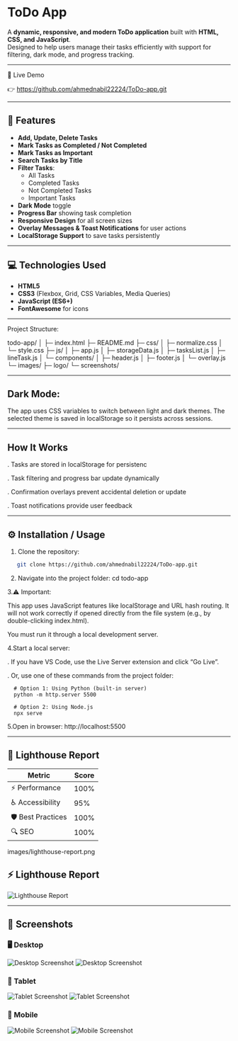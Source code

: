 # ToDo App

A **dynamic, responsive, and modern ToDo application** built with **HTML, CSS, and JavaScript**.  
Designed to help users manage their tasks efficiently with support for filtering, dark mode, and progress tracking.

---

🚀 Live Demo

👉 https://github.com/ahmednabil22224/ToDo-app.git

---

## 🔹 Features

- **Add, Update, Delete Tasks**
- **Mark Tasks as Completed / Not Completed**
- **Mark Tasks as Important**
- **Search Tasks by Title**
- **Filter Tasks**:
  - All Tasks
  - Completed Tasks
  - Not Completed Tasks
  - Important Tasks
- **Dark Mode** toggle
- **Progress Bar** showing task completion
- **Responsive Design** for all screen sizes
- **Overlay Messages & Toast Notifications** for user actions
- **LocalStorage Support** to save tasks persistently

---

## 💻 Technologies Used

- **HTML5**
- **CSS3** (Flexbox, Grid, CSS Variables, Media Queries)
- **JavaScript (ES6+)**
- **FontAwesome** for icons

---

Project Structure:

todo-app/
│
├─ index.html
├─ README.md
├─ css/
│ ├─ normalize.css
│ └─ style.css
├─ js/
│ ├─ app.js
│ ├─ storageData.js
│ ├─ tasksList.js
│ ├─ lineTask.js
│ └─ components/
│ ├─ header.js
│ ├─ footer.js
│ └─ overlay.js
└─ images/
├─ logo/
└─ screenshots/

---

## Dark Mode:

The app uses CSS variables to switch between light and dark themes.
The selected theme is saved in localStorage so it persists across sessions.

---

## How It Works

. Tasks are stored in localStorage for persistenc

. Task filtering and progress bar update dynamically

. Confirmation overlays prevent accidental deletion or update

. Toast notifications provide user feedback

---

## ⚙️ Installation / Usage

1. Clone the repository:

```bash
   git clone https://github.com/ahmednabil22224/ToDo-app.git
```

2. Navigate into the project folder:
   cd todo-app

3.⚠️ Important:

This app uses JavaScript features like localStorage and URL hash routing.
It will not work correctly if opened directly from the file system (e.g., by double-clicking index.html).

You must run it through a local development server.

4.Start a local server:

. If you have VS Code, use the Live Server extension and click “Go Live”.

. Or, use one of these commands from the project folder:

      # Option 1: Using Python (built-in server)
      python -m http.server 5500

      # Option 2: Using Node.js
      npx serve

5.Open in browser:
http://localhost:5500

---

## 🌟 Lighthouse Report

| Metric            | Score |
| ----------------- | ----- |
| ⚡ Performance    | 100%  |
| ♿ Accessibility  | 95%   |
| 🛡️ Best Practices | 100%  |
| 🔍 SEO            | 100%  |

images/lighthouse-report.png

## ⚡ Lighthouse Report

![Lighthouse Report](./images/lighthouse-report.png)

---

## 📸 Screenshots

### 🖥️ Desktop

![Desktop Screenshot](./images/preview-dark-desktop.png)
![Desktop Screenshot](./images/preview-light-desktop.png)

### 📱 Tablet

![Tablet Screenshot](./images/preview-dark-tablet.png)
![Tablet Screenshot](./images/preview-light-tablet.png)

### 📱 Mobile

![Mobile Screenshot](./images/preview-dark-mobile.png)
![Mobile Screenshot](./images/preview-light-mobile.png)

